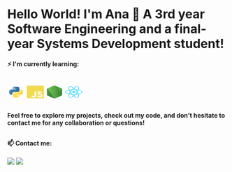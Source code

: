 <h1>Hello World! I'm Ana 👋 A 3rd year Software Engineering and a final-year Systems Development student!</h1> 

</div>
<h4>⚡ I'm currently learning:</h4>
<div style="display: inline_block"><br>
  <img align="center" alt="Python" height="30" width="40" src="https://raw.githubusercontent.com/devicons/devicon/master/icons/python/python-original.svg">
  <img align="center" alt="JS" height="30" width="40" src="https://raw.githubusercontent.com/devicons/devicon/master/icons/javascript/javascript-plain.svg">
  <img align="center" alt="NODEJS" height="30" width="40" src="https://raw.githubusercontent.com/devicons/devicon/master/icons/nodejs/nodejs-original.svg">
  <img align="center" alt="REACTJS" height="30" width="40" src="https://raw.githubusercontent.com/devicons/devicon/master/icons/react/react-original.svg">
  
</div>

## 

<h4>Feel free to explore my projects, check out my code, and don't hesitate to contact me for any collaboration or questions!</h4>

##

<h4>📫 Contact me:</h4>
<div> 
  <a href = "mailto:anastralioti@gmail.com" target="_blank"><img src="https://img.shields.io/badge/-Gmail-%23333?style=for-the-badge&logo=gmail&logoColor=white"></a>
  <a href="https://www.linkedin.com/in/anastralioti" target="_blank"><img src="https://img.shields.io/badge/-LinkedIn-%230077B5?style=for-the-badge&logo=linkedin&logoColor=white"></a> 
</div>


